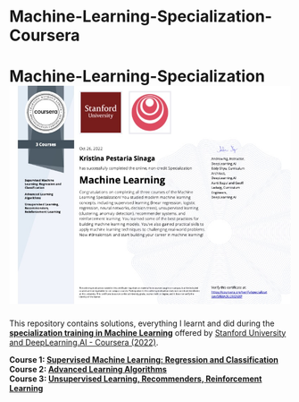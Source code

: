 # Machine-Learning-Specialization-Coursera

# Machine-Learning-Specialization![certificate](CourseraSRMA3U26GNXP.jpg)

This repository contains solutions, everything I learnt and did during the **[specialization training in Machine Learning](https://www.coursera.org/specializations/machine-learning-introduction#courses)** offered by [Stanford University and DeepLearning.AI - Coursera (2022)](https://www.coursera.org/specializations/machine-learning-introduction#courses).

**Course 1: [Supervised Machine Learning: Regression and Classification](https://www.coursera.org/learn/machine-learning)** <br /> 
**Course 2: [Advanced Learning Algorithms](https://www.coursera.org/learn/advanced-learning-algorithms?specialization=machine-learning-introduction)** <br />
**Course 3: [Unsupervised Learning, Recommenders, Reinforcement Learning](https://www.coursera.org/learn/unsupervised-learning-recommenders-reinforcement-learning?specialization=machine-learning-introduction)**


 <br />
  <br />
